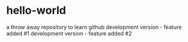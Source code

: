 # hello-world
a throw away repository to learn github
development version - feature added #1
development version - feature added #2
